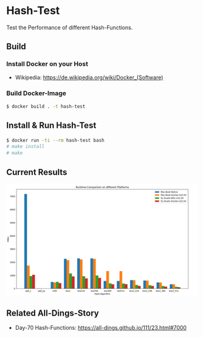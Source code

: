 # Hash-Test

Test the Performance of different Hash-Functions.

## Build

### Install Docker on your Host

- Wikipedia: https://de.wikipedia.org/wiki/Docker_(Software)

### Build Docker-Image

```bash
$ docker build . -t hash-test
```

## Install & Run Hash-Test

```bash
$ docker run -ti --rm hash-test bash
# make install
# make
```

## Current Results

<img src="400000010.jpg" alt="Hash-Functions-Compare-Screen-Shot" style="width:800px;"/>

## Related All-Dings-Story

- Day-70 Hash-Functions: https://all-dings.github.io/111/23.html#7000
